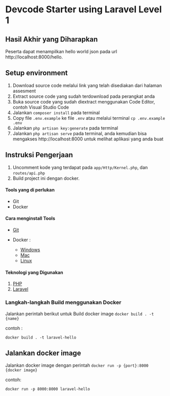 # Devcode Starter using Laravel Level 1

## Hasil Akhir yang Diharapkan

Peserta dapat menampilkan hello world json pada url http://localhost:8000/hello.

## Setup environment
1. Download source code melalui link yang telah disediakan dari halaman assesment
2. Extract source code yang sudah terdownload pada perangkat anda
3. Buka source code yang sudah diextract menggunakan Code Editor, contoh Visual Studio Code
4. Jalankan `composer install` pada terminal
5. Copy file `.env.example` ke file `.env` atau melalui terminal `cp .env.example .env`
6. Jalankan `php artisan key:generate` pada terminal
7. Jalankan `php artisan serve` pada terminal, anda kemudian bisa mengakses http://localhost:8000 untuk melihat aplikasi yang anda buat

## Instruksi Pengerjaan

1. Uncomment kode yang terdapat pada `app/Http/Kernel.php`, dan `routes/api.php`
2. Build project ini dengan docker.

#### Tools yang di perlukan

- Git
- Docker 

#### Cara menginstall Tools

- [Git](https://git-scm.com/book/en/v2/Getting-Started-Installing-Git)

- Docker : 
    - [Windows](https://docs.docker.com/desktop/install/windows-install/)
    - [Mac](https://docs.docker.com/desktop/install/mac-install/)
    - [Linux](https://docs.docker.com/desktop/install/linux-install/)

#### Teknologi yang Digunakan

1. [PHP](https://www.php.net/)
2. [Laravel](https://laravel.com/)

### Langkah-langkah Build menggunakan Docker
Jalankan perintah berikut untuk Build docker image  `docker build . -t {name}`

contoh :
```
docker build . -t laravel-hello
```
## Jalankan docker image
Jalankan docker image dengan perintah `docker run -p {port}:8000 {docker image}`

contoh: 
```
docker run -p 8000:8000 laravel-hello
```
